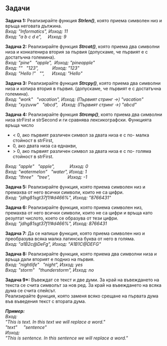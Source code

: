 ## Задачи

**Задача 1:** Реализирайте функция **_Strlen()_**, която приема символен низ и връща неговата дължина.  
*Вход: "Informatics", Изход: 11  
Вход: "a b c d e", &nbsp;&nbsp;&nbsp; Изход: 9*  

**Задача 2:** Реализирайте функция **_Strcat()_**, която приема два символни низа и конкатенира втория за първия (допускаме, че първият е с достатъчна големина).  
*Вход: "pine" &nbsp; "apple", &nbsp;Изход: "pineapple"  
Вход: "" &nbsp; "123", &nbsp;&nbsp;&nbsp;&nbsp;&nbsp;&nbsp;&nbsp; &nbsp; Изход: "123"  
Вход: "Hello !" &nbsp; "", &nbsp;&nbsp;&nbsp;&nbsp; Изход: "Hello"*  

**Задача 3:** Реализирайте функция **_Strcpy()_**, която приема два символни низа и копира втория в първия. (допускаме, че първият е с достатъчна големина).  
*Вход: "work" &nbsp; "vacation", Изход: (Първият стринг ->) "vacation"  
Вход: "xyzuvw" &nbsp; "abcd", &nbsp; Изход: (Първият стринг ->) "abcd"*    

**Задача 4:** Реализирайте функция **_Strcmp()_**, която приема два символни низа strFirst и strSecond и ги сравнява лексикографски. Функцията връща число  
- < 0, ако първият различен символ за двата низа е с по- малка стойност в strFirst,  
- 0, ако двата низа са еднакви,  
- \> 0, ако първият различен символ за двата низа е с по- голяма стойност в strFirst.  

*Вход: "apple" &nbsp; "apple", &nbsp;&nbsp;&nbsp;&nbsp;&nbsp;&nbsp;&nbsp;&nbsp;&nbsp;&nbsp; Изход: 0  
Вход: "watermelon" &nbsp; "water", Изход: 1  
Вход: "three" &nbsp; "tree", &nbsp;&nbsp;&nbsp;&nbsp;&nbsp;&nbsp;&nbsp;&nbsp;&nbsp;&nbsp;&nbsp;&nbsp; Изход: -1*  

**Задача 5:** Реализирайте функция, която приема символен низ и премахва от него всички символи, които не са цифри.  
*Вход: "jdhg81sgt37f1!#d466%", Изход: "8766431"*  

**Задача 6:** Реализирайте функция, която приема символен низ,  премахва от него всички символи, които не са цифри и връща като резултат числото, което се образува от тези цифри.  
*Вход: "jdhg81sgt37f1!#d466%", Изход: 8766431*  

**Задача 7:** Да се напише функция, която приема символен низ и преобразува всяка малка латинска буква от него в голяма.  
*Вход: "a1B2c@DeFg", Изход: "A1B1C@DEFG"*  

**Задача 8:** Реализирайте функция, която приема два символни низа и връща дали вторият е подниз на първия.  
*Вход: "nightlife" &nbsp; "night", Изход: yes  
Вход: "storm" &nbsp; "thunderstorm", Изход: no*  

**Задача 9\*:** Въвеждат се текст и две думи. За край на въвеждането на текста се счита символът за нов ред. За край на въвеждането на всяка дума се счита спейсът.  
Реализирайте функция, която заменя всяко срещане на първата дума във въведения текст с втората дума.  

***Пример:***  
*Вход:  
"This is text. In this text we will replace a word."  
"text" &nbsp;&nbsp;&nbsp; "sentence"  
Изход:  
"This is sentence. In this sentence we will replace a word."*  

